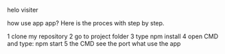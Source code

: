 helo visiter


how use app app?
 Here is the proces with step by step.


 1 clone my repository
 2 go to project folder
 3 type npm install
 4 open CMD and type: npm start
 5 the CMD see the port what use the app
